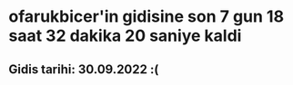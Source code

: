 # ofarukbicer'in gidisine son 7 gun 18 saat 32 dakika 20 saniye kaldi

## Gidis tarihi: 30.09.2022 :(
